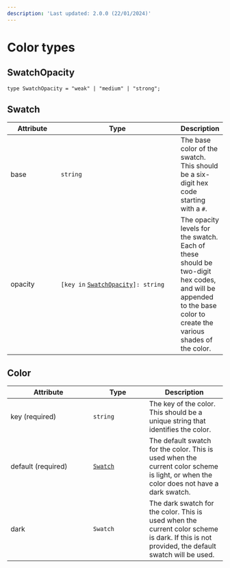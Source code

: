 ```yaml
---
description: 'Last updated: 2.0.0 (22/01/2024)'
---
```


# Color types

## SwatchOpacity

```tsx
type SwatchOpacity = "weak" | "medium" | "strong";
```

## Swatch

<table data-full-width="true"><thead><tr><th width="122">Attribute</th><th width="353">Type</th><th>Description</th></tr></thead><tbody><tr><td>base</td><td><code>string</code></td><td>The base color of the swatch. This should be a six-digit hex code starting with a <code>#</code>.</td></tr><tr><td>opacity</td><td><code>[key in</code> <a href="color-types.md#swatchopacity"><code>SwatchOpacity</code></a><code>]: string</code></td><td>The opacity levels for the swatch. Each of these should be two-digit hex codes, and will be appended to the base color to create the various shades of the color.</td></tr></tbody></table>

## Color

<table data-full-width="true"><thead><tr><th width="177">Attribute</th><th width="115">Type</th><th>Description</th></tr></thead><tbody><tr><td>key (required)</td><td><code>string</code></td><td>The key of the color. This should be a unique string that identifies the color.</td></tr><tr><td>default (required)</td><td><a href="color-types.md#swatch"><code>Swatch</code></a></td><td>The default swatch for the color. This is used when the current color scheme is light, or when the color does not have a dark swatch.</td></tr><tr><td>dark</td><td><code>Swatch</code></td><td>The dark swatch for the color. This is used when the current color scheme is dark. If this is not provided, the default swatch will be used.</td></tr></tbody></table>
